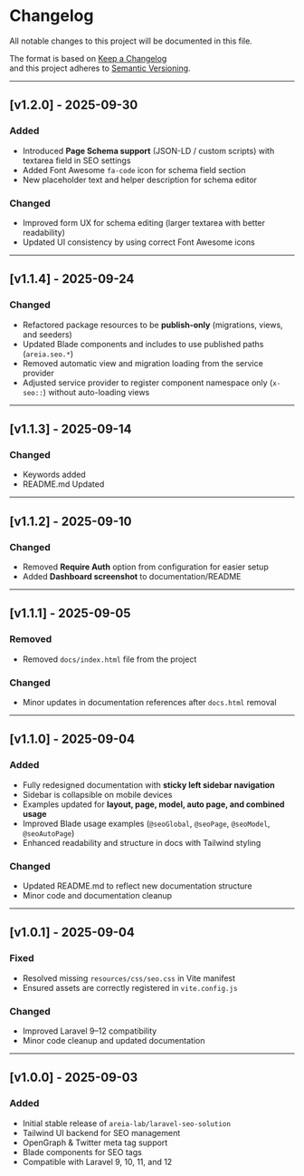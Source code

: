 # Changelog

All notable changes to this project will be documented in this file.

The format is based on [Keep a Changelog](https://keepachangelog.com/en/1.0.0/)  
and this project adheres to [Semantic Versioning](https://semver.org/).

---

## [v1.2.0] - 2025-09-30

### Added

- Introduced **Page Schema support** (JSON-LD / custom scripts) with textarea field in SEO settings
- Added Font Awesome `fa-code` icon for schema field section
- New placeholder text and helper description for schema editor

### Changed

- Improved form UX for schema editing (larger textarea with better readability)
- Updated UI consistency by using correct Font Awesome icons

---

## [v1.1.4] - 2025-09-24

### Changed

- Refactored package resources to be **publish-only** (migrations, views, and seeders)
- Updated Blade components and includes to use published paths (`areia.seo.*`)
- Removed automatic view and migration loading from the service provider
- Adjusted service provider to register component namespace only (`x-seo::`) without auto-loading views

---

## [v1.1.3] - 2025-09-14

### Changed

- Keywords added
- README.md Updated

---

## [v1.1.2] - 2025-09-10

### Changed

- Removed **Require Auth** option from configuration for easier setup
- Added **Dashboard screenshot** to documentation/README

---

## [v1.1.1] - 2025-09-05

### Removed

- Removed `docs/index.html` file from the project

### Changed

- Minor updates in documentation references after `docs.html` removal

---

## [v1.1.0] - 2025-09-04

### Added

- Fully redesigned documentation with **sticky left sidebar navigation**
- Sidebar is collapsible on mobile devices
- Examples updated for **layout, page, model, auto page, and combined usage**
- Improved Blade usage examples (`@seoGlobal`, `@seoPage`, `@seoModel`, `@seoAutoPage`)
- Enhanced readability and structure in docs with Tailwind styling

### Changed

- Updated README.md to reflect new documentation structure
- Minor code and documentation cleanup

---

## [v1.0.1] - 2025-09-04

### Fixed

- Resolved missing `resources/css/seo.css` in Vite manifest
- Ensured assets are correctly registered in `vite.config.js`

### Changed

- Improved Laravel 9–12 compatibility
- Minor code cleanup and updated documentation

---

## [v1.0.0] - 2025-09-03

### Added

- Initial stable release of `areia-lab/laravel-seo-solution`
- Tailwind UI backend for SEO management
- OpenGraph & Twitter meta tag support
- Blade components for SEO tags
- Compatible with Laravel 9, 10, 11, and 12
